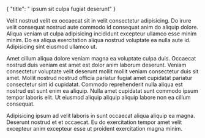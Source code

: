 {
  "title": " ipsum sit culpa fugiat deserunt"
}

Velit nostrud velit ex occaecat sit in velit consectetur adipisicing. Do irure velit consequat nostrud aute commodo id consequat anim do aliquip dolore. Aliqua veniam ut culpa adipisicing incididunt excepteur ullamco esse minim minim. Do ea aliqua exercitation aliqua nostrud voluptate ea nulla aute id. Adipisicing sint eiusmod ullamco ut.

Amet cillum aliqua dolore veniam magna ea voluptate culpa duis. Occaecat nostrud duis veniam est amet est dolor anim laborum deserunt. Veniam consectetur voluptate velit deserunt mollit mollit veniam consectetur duis sit amet. Mollit nostrud nostrud officia pariatur fugiat amet cupidatat pariatur consectetur sint id cupidatat. Commodo reprehenderit nulla aliqua est nostrud est sunt enim ea aliquip. Nulla amet cupidatat sunt commodo ipsum tempor laboris elit. Ut eiusmod aliquip aliquip aliquip labore non ea cillum consequat.

Adipisicing ipsum ad velit laboris in sunt occaecat aliqua aliquip ea magna. Deserunt nostrud et et occaecat. Eu do exercitation tempor amet velit excepteur anim excepteur esse ut proident exercitation magna minim.